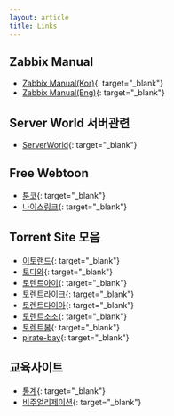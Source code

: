 ```yaml
---
layout: article
title: Links
---
```


## Zabbix Manual

- [Zabbix Manual(Kor)](http://manual.oplab.co.kr/doku.php/start/){: target="_blank"}
- [Zabbix Manual(Eng)](https://www.zabbix.com/documentation/current/manual/){: target="_blank"}

## Server World 서버관련

- [ServerWorld](https://www.server-world.info/en/){: target="_blank"}

## Free Webtoon

- [툰코](https://tkor.city/){: target="_blank"}
- [나이스링크](https://nicelink13.com/){: target="_blank"}

## Torrent Site 모음

- [이토랜드](http://www.etoland.co.kr/){: target="_blank"}
- [토다와](https://www5.todawa.com/){: target="_blank"}
- [토렌트아이](https://2.torrenti.co.kr/){: target="_blank"}
- [토렌트라이크](https://torrentlike.com/){: target="_blank"}
- [토렌트다이아](https://torrentdia.com/){: target="_blank"}
- [토렌트조조](https://torrentzozo.com/){: target="_blank"}
- [토렌트봄](https://torrent.movie/){: target="_blank"}
- [pirate-bay](https://www.pirateproxy-bay.com/){: target="_blank"}

## 교육사이트

- [통계](http://www.estat.me/estat/eStat/){: target="_blank"}
- [비주얼리제이션](https://public.tableau.com/ko-kr/s/){: target="_blank"}
